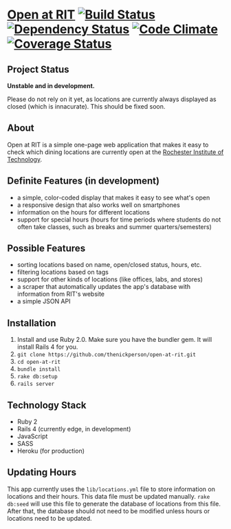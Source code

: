 # [Open at RIT](http://openatrit.herokuapp.com) [![Build Status](https://secure.travis-ci.org/thenickperson/open-at-rit.png?branch=master)](http://travis-ci.org/thenickperson/open-at-rit) [![Dependency Status](https://gemnasium.com/thenickperson/open-at-rit.png)](https://gemnasium.com/thenickperson/open-at-rit) [![Code Climate](https://codeclimate.com/github/thenickperson/open-at-rit.png)](https://codeclimate.com/github/thenickperson/open-at-rit) [![Coverage Status](https://coveralls.io/repos/thenickperson/open-at-rit/badge.png)](https://coveralls.io/r/thenickperson/open-at-rit)

## Project Status
__Unstable and in development.__

Please do not rely on it yet, as locations are currently always displayed as
closed (which is innacurate). This should be fixed soon.

## About
Open at RIT is a simple one-page web application that makes it easy to check
which dining locations are currently open at the [Rochester Institute of
Technology](https://www.rit.edu).

## Definite Features (in development)
- a simple, color-coded display that makes it easy to see what's open
- a responsive design that also works well on smartphones
- information on the hours for different locations
- support for special hours (hours for time periods where students do not often
  take classes, such as breaks and summer quarters/semesters)

## Possible Features
- sorting locations based on name, open/closed status, hours, etc.
- filtering locations based on tags
- support for other kinds of locations (like offices, labs, and stores)
- a scraper that automatically updates the app's database with information from
  RIT's website
- a simple JSON API

## Installation
1. Install and use Ruby 2.0. Make sure you have the bundler gem. It will
   install Rails 4 for you.
2. `git clone https://github.com/thenickperson/open-at-rit.git`
3. `cd open-at-rit`
4. `bundle install`
5. `rake db:setup`
6. `rails server`

## Technology Stack
- Ruby 2
- Rails 4 (currently edge, in development)
- JavaScript
- SASS
- Heroku (for production)

## Updating Hours
This app currently uses the `lib/locations.yml` file to store information on
locations and their hours. This data file must be updated manually. `rake
db:seed` will use this file to generate the database of locations from this
file. After that, the database should not need to be modified unless hours
or locations need to be updated.
